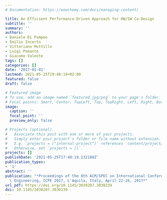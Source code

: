 ```yaml
---
# Documentation: https://wowchemy.com/docs/managing-content/

title: An Efficient Performance-Driven Approach for HW/SW Co-Design
subtitle: ''
summary: ''
authors:
- Daniele Di Pompeo
- Emilio Incerto
- Vittoriano Muttillo
- Luigi Pomante
- Giacomo Valente
tags: []
categories: []
date: '2017-01-01'
lastmod: 2021-05-25T19:40:19+02:00
featured: false
draft: false

# Featured image
# To use, add an image named `featured.jpg/png` to your page's folder.
# Focal points: Smart, Center, TopLeft, Top, TopRight, Left, Right, BottomLeft, Bottom, BottomRight.
image:
  caption: ''
  focal_point: ''
  preview_only: false

# Projects (optional).
#   Associate this post with one or more of your projects.
#   Simply enter your project's folder or file name without extension.
#   E.g. `projects = ["internal-project"]` references `content/project/deep-learning/index.md`.
#   Otherwise, set `projects = []`.
projects: []
publishDate: '2021-05-25T17:40:19.132188Z'
publication_types:
- '1'
abstract: ''
publication: "*Proceedings of the 8th ACM/SPEC on International Conference on Performance\
  \ Engineering, ICPE 2017, L'Aquila, Italy, April 22-26, 2017*"
url_pdf: https://doi.org/10.1145/3030207.3030239
doi: 10.1145/3030207.3030239
---
```


